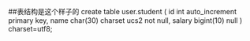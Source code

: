 ##表结构是这个样子的
create table user.student
(
	id int auto_increment
		primary key,
	name char(30) charset ucs2 not null,
	salary bigint(10) null
)
charset=utf8;

